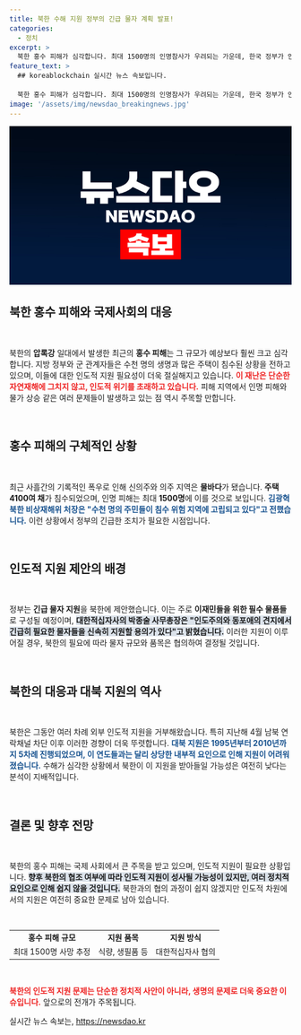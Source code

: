 ```yaml
---
title: 북한 수해 지원 정부의 긴급 물자 계획 발표!
categories:
  - 정치
excerpt: >
  북한 홍수 피해가 심각합니다. 최대 1500명의 인명참사가 우려되는 가운데, 한국 정부가 인도적 지원을 제안했습니다. 북한이 이를 받아들일지, 그 귀추가 주목됩니다.
feature_text: >
  ## koreablockchain 실시간 뉴스 속보입니다.

  북한 홍수 피해가 심각합니다. 최대 1500명의 인명참사가 우려되는 가운데, 한국 정부가 인도적 지원을 제안했습니다. 북한이 이를 받아들일지, 그 귀추가 주목됩니다.
image: '/assets/img/newsdao_breakingnews.jpg'
---
```


<p><img src="/assets/img/newsdao_breakingnews.jpg" alt="koreablockchain 속보" /></p>

<h2 data-ke-size="size26">북한 홍수 피해와 국제사회의 대응</h2>

<p data-ke-size="size16">&nbsp;</p>

<p>북한의 <b>압록강</b> 일대에서 발생한 최근의 <b>홍수 피해</b>는 그 규모가 예상보다 훨씬 크고 심각합니다. 지방 정부와 군 관계자들은 수천 명의 생명과 많은 주택이 침수된 상황을 전하고 있으며, 이들에 대한 인도적 지원 필요성이 더욱 절실해지고 있습니다. <b><span style="color: #ee2323;">이 재난은 단순한 자연재해에 그치지 않고, 인도적 위기를 초래하고 있습니다.</span></b> 피해 지역에서 인명 피해와 물가 상승 같은 여러 문제들이 발생하고 있는 점 역시 주목할 만합니다. </p>

<p data-ke-size="size16">&nbsp;</p>

<h2 data-ke-size="size26">홍수 피해의 구체적인 상황</h2>

<p data-ke-size="size16">&nbsp;</p>

<p>최근 사흘간의 기록적인 폭우로 인해 신의주와 의주 지역은 <b>물바다</b>가 됐습니다. <b>주택 4100여 채</b>가 침수되었으며, 인명 피해는 최대 <b>1500명</b>에 이를 것으로 보입니다. <b><span style="color: #1a5490;">김광혁 북한 비상재해위 처장은 "수천 명의 주민들이 침수 위험 지역에 고립되고 있다"고 전했습니다.</span></b> 이런 상황에서 정부의 긴급한 조치가 필요한 시점입니다.</p>

<p data-ke-size="size16">&nbsp;</p>

<h2 data-ke-size="size26">인도적 지원 제안의 배경</h2>

<p data-ke-size="size16">&nbsp;</p>

<p>정부는 <b>긴급 물자 지원</b>을 북한에 제안했습니다. 이는 주로 <b>이재민들을 위한 필수 물품들</b>로 구성될 예정이며, <b><span style="background-color: #21538527;">대한적십자사의 박종술 사무총장은 "인도주의와 동포애의 견지에서 긴급히 필요한 물자들을 신속히 지원할 용의가 있다"고 밝혔습니다.</span></b> 이러한 지원이 이루어질 경우, 북한의 필요에 따라 물자 규모와 품목은 협의하여 결정될 것입니다. </p>

<p data-ke-size="size16">&nbsp;</p>

<h2 data-ke-size="size26">북한의 대응과 대북 지원의 역사</h2>

<p data-ke-size="size16">&nbsp;</p>

<p>북한은 그동안 여러 차례 외부 인도적 지원을 거부해왔습니다. 특히 지난해 4월 남북 연락채널 차단 이후 이러한 경향이 더욱 뚜렷합니다. <b><span style="color: #1a5490;">대북 지원은 1995년부터 2010년까지 5차례 진행되었으며, 이 연도들과는 달리 상당한 내부적 요인으로 인해 지원이 어려워졌습니다.</span></b> 수해가 심각한 상황에서 북한이 이 지원을 받아들일 가능성은 여전히 낮다는 분석이 지배적입니다.</p>

<p data-ke-size="size16">&nbsp;</p>

<h2 data-ke-size="size26">결론 및 향후 전망</h2>

<p data-ke-size="size16">&nbsp;</p>

<p>북한의 홍수 피해는 국제 사회에서 큰 주목을 받고 있으며, 인도적 지원이 필요한 상황입니다. <b><span style="background-color: #21538527;">향후 북한의 협조 여부에 따라 인도적 지원이 성사될 가능성이 있지만, 여러 정치적 요인으로 인해 쉽지 않을 것입니다.</span></b> 북한과의 협의 과정이 쉽지 않겠지만 인도적 차원에서의 지원은 여전히 중요한 문제로 남아 있습니다.</p>

<p data-ke-size="size16">&nbsp;</p>

<table style="width: 100%;">
    <tr>
        <td style="text-align: center; height: 17px;"><b>홍수 피해 규모</b></td>
        <td style="text-align: center; height: 17px;"><b>지원 품목</b></td>
        <td style="text-align: center; height: 17px;"><b>지원 방식</b></td>
    </tr>
    <tr>
        <td style="text-align: center; height: 17px;">최대 1500명 사망 추정</td>
        <td style="text-align: center; height: 17px;">식량, 생필품 등</td>
        <td style="text-align: center; height: 17px;">대한적십자사 협의</td>
    </tr>
</table>

<p data-ke-size="size16">&nbsp;</p>

<p><b><span style="color: #ee2323;">북한의 인도적 지원 문제는 단순한 정치적 사안이 아니라, 생명의 문제로 더욱 중요한 이슈입니다.</span></b> 앞으로의 전개가 주목됩니다.</p>
실시간 뉴스 속보는, <a href="https://newsdao.kr" rel="dofollow">https://newsdao.kr</a>


